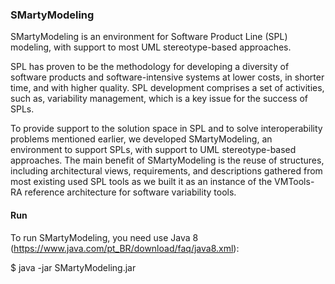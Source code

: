 ### SMartyModeling

SMartyModeling is an environment for Software Product Line (SPL) modeling, with support to most UML stereotype-based approaches.

SPL has proven to be the methodology for developing a diversity of software products and software-intensive systems at lower costs, in shorter time, and with higher quality. SPL development comprises a set of activities, such as, variability management, which is a key issue for the success of SPLs.

To provide support to the solution space in SPL and to solve interoperability problems mentioned earlier, we developed SMartyModeling, an environment to support SPLs, with support to UML stereotype-based approaches. The main benefit of SMartyModeling is the reuse of structures, including architectural views, requirements, and descriptions gathered from most existing used SPL tools as we built it as an instance of the VMTools-RA reference architecture for software variability tools.

#### Run
To run SMartyModeling, you need use Java 8 (<https://www.java.com/pt_BR/download/faq/java8.xml>):

$ java -jar SMartyModeling.jar

